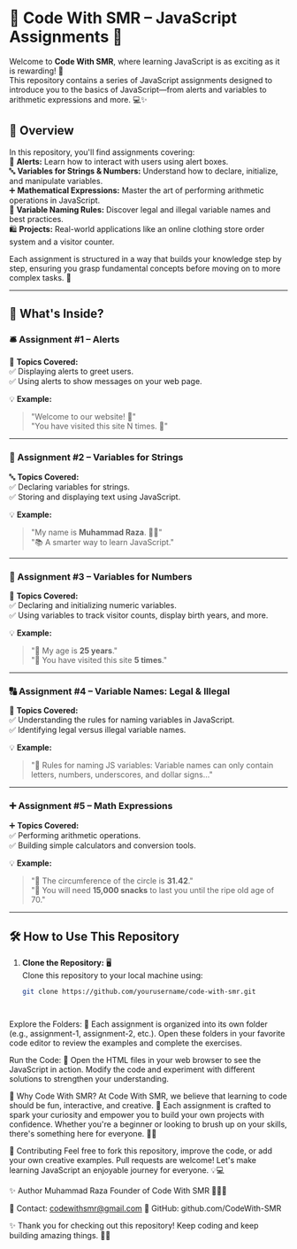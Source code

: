 # 🚀 Code With SMR – JavaScript Assignments 🎯

Welcome to **Code With SMR**, where learning JavaScript is as exciting as it is rewarding! 🎉  
This repository contains a series of JavaScript assignments designed to introduce you to the basics of JavaScript—from alerts and variables to arithmetic expressions and more. 💻✨  

## 📌 Overview

In this repository, you'll find assignments covering:  
📢 **Alerts:** Learn how to interact with users using alert boxes.  
🔤 **Variables for Strings & Numbers:** Understand how to declare, initialize, and manipulate variables.  
➕ **Mathematical Expressions:** Master the art of performing arithmetic operations in JavaScript.  
📌 **Variable Naming Rules:** Discover legal and illegal variable names and best practices.  
🛍️ **Projects:** Real-world applications like an online clothing store order system and a visitor counter.  

Each assignment is structured in a way that builds your knowledge step by step, ensuring you grasp fundamental concepts before moving on to more complex tasks. 🚀

---

## 📂 What's Inside?

### 🛎️ Assignment #1 – Alerts  
📢 **Topics Covered:**  
✅ Displaying alerts to greet users.  
✅ Using alerts to show messages on your web page.  

💡 **Example:**  
> "Welcome to our website! 🎉"  
> "You have visited this site N times. 🔄"  

---

### 📝 Assignment #2 – Variables for Strings  
🔤 **Topics Covered:**  
✅ Declaring variables for strings.  
✅ Storing and displaying text using JavaScript.  

💡 **Example:**  
> "My name is **Muhammad Raza**. 👨‍💻"  
> "📚 A smarter way to learn JavaScript."  

---

### 🔢 Assignment #3 – Variables for Numbers  
🔢 **Topics Covered:**  
✅ Declaring and initializing numeric variables.  
✅ Using variables to track visitor counts, display birth years, and more.  

💡 **Example:**  
> "🎂 My age is **25 years**."  
> "👀 You have visited this site **5 times**."  

---

### 🔠 Assignment #4 – Variable Names: Legal & Illegal  
📌 **Topics Covered:**  
✅ Understanding the rules for naming variables in JavaScript.  
✅ Identifying legal versus illegal variable names.  

💡 **Example:**  
> "📜 Rules for naming JS variables: Variable names can only contain letters, numbers, underscores, and dollar signs..."  

---

### ➕ Assignment #5 – Math Expressions  
➕ **Topics Covered:**  
✅ Performing arithmetic operations.  
✅ Building simple calculators and conversion tools.  

💡 **Example:**  
> "🔵 The circumference of the circle is **31.42**."  
> "🍕 You will need **15,000 snacks** to last you until the ripe old age of 70."  

---

## 🛠️ How to Use This Repository

1. **Clone the Repository:** 🖥️  
   Clone this repository to your local machine using:
   ```bash
   git clone https://github.com/yourusername/code-with-smr.git




Explore the Folders: 📂
Each assignment is organized into its own folder (e.g., assignment-1, assignment-2, etc.).
Open these folders in your favorite code editor to review the examples and complete the exercises.

Run the Code: 🚀
Open the HTML files in your web browser to see the JavaScript in action. Modify the code and experiment with different solutions to strengthen your understanding.


🤝 Why Code With SMR?
At Code With SMR, we believe that learning to code should be fun, interactive, and creative. 🎨
Each assignment is crafted to spark your curiosity and empower you to build your own projects with confidence. Whether you're a beginner or looking to brush up on your skills, there's something here for everyone. 🚀✨


🤩 Contributing
Feel free to fork this repository, improve the code, or add your own creative examples. Pull requests are welcome! Let's make learning JavaScript an enjoyable journey for everyone. 💡💻


✨ Author
Muhammad Raza
Founder of Code With SMR 👨‍💻🚀

📧 Contact: codewithsmr@gmail.com
🔗 GitHub: github.com/CodeWith-SMR


✨ Thank you for checking out this repository! Keep coding and keep building amazing things. 🚀🔥